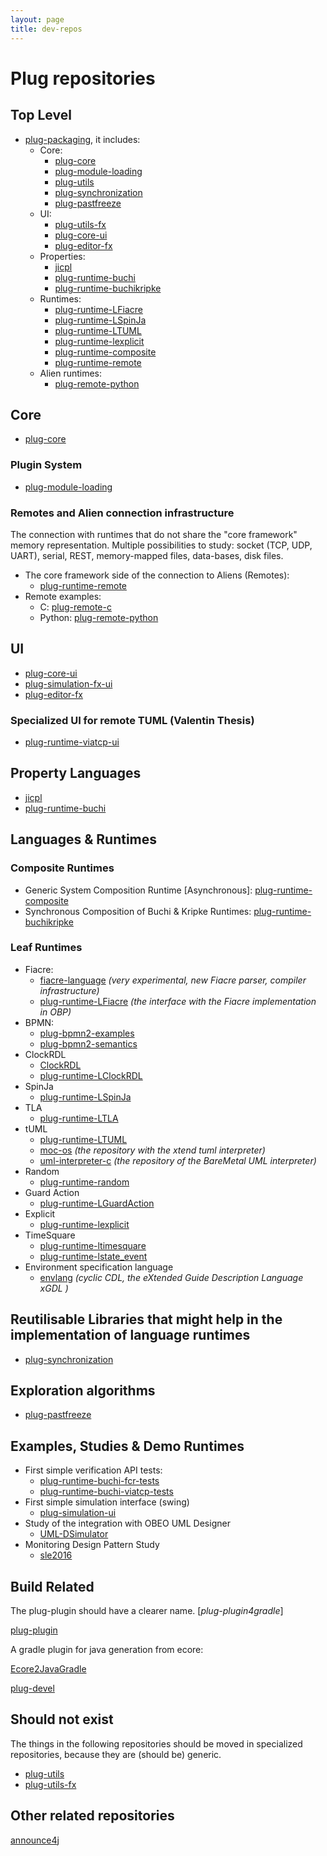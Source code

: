 ```yaml
---
layout: page
title: dev-repos
---
```


# Plug repositories

## Top Level

- [plug-packaging](https://github.com/plug-obp/plug-packaging.git), it includes:
    - Core:
        - [plug-core](https://bitbucket.org/plug-team/plug-core.git)
        - [plug-module-loading](https://bitbucket.org/plug-team/plug-module-loading)
        - [plug-utils](https://bitbucket.org/plug-team/plug-utils)
        - [plug-synchronization](https://bitbucket.org/plug-team/plug-synchronization)
        - [plug-pastfreeze](https://bitbucket.org/plug-team/plug-pastfreeze)
    - UI:
        - [plug-utils-fx](https://bitbucket.org/plug-team/plug-utils-fx)
        - [plug-core-ui](https://bitbucket.org/plug-team/plug-core-ui)
        - [plug-editor-fx](https://bitbucket.org/plug-team/plug-editor-fx.git)
    - Properties:
        - [jicpl](https://bitbucket.org/plug-team/jicpl.git)
        - [plug-runtime-buchi](https://bitbucket.org/plug-team/plug-runtime-buchi)
        - [plug-runtime-buchikripke](https://bitbucket.org/plug-team/plug-runtime-buchikripke)
    - Runtimes:
        - [plug-runtime-LFiacre](https://bitbucket.org/plug-team/plug-runtime-LFiacre)
        - [plug-runtime-LSpinJa](https://bitbucket.org/plug-team/plug-runtime-LSpinJa)
        - [plug-runtime-LTUML](https://bitbucket.org/plug-team/plug-runtime-LTUML)
        - [plug-runtime-lexplicit](https://bitbucket.org/plug-team/plug-runtime-lexplicit)
        - [plug-runtime-composite](https://bitbucket.org/plug-team/plug-runtime-composite)
        - [plug-runtime-remote](https://github.com/plug-obp/plug-runtime-remote.git)
    - Alien runtimes:
        - [plug-remote-python](https://github.com/plug-obp/plug-remote-python.git)

## Core

- [plug-core](https://bitbucket.org/plug-team/plug-core.git)

### Plugin System

- [plug-module-loading](https://bitbucket.org/plug-team/plug-module-loading)

### Remotes and Alien connection infrastructure

The connection with runtimes that do not share the "core framework" memory representation.
Multiple possibilities to study: socket (TCP, UDP, UART), serial, REST, memory-mapped files, data-bases, disk files.

- The core framework side of the connection to Aliens (Remotes):
    - [plug-runtime-remote](https://github.com/plug-obp/plug-runtime-remote.git)
- Remote examples:
    - C: [plug-remote-c](https://github.com/plug-obp/plug-remote-c.git)
    - Python: [plug-remote-python](https://github.com/plug-obp/plug-remote-python.git)

## UI

- [plug-core-ui](https://bitbucket.org/plug-team/plug-core-ui)
- [plug-simulation-fx-ui](https://bitbucket.org/plug-team/plug-simulation-fx-ui)
- [plug-editor-fx](https://bitbucket.org/plug-team/plug-editor-fx.git)

### Specialized UI for remote TUML (Valentin Thesis)

- [plug-runtime-viatcp-ui](https://bitbucket.org/plug-team/plug-runtime-viatcp-ui)

## Property Languages

- [jicpl](https://bitbucket.org/plug-team/jicpl.git)
- [plug-runtime-buchi](https://bitbucket.org/plug-team/plug-runtime-buchi)

## Languages & Runtimes

### Composite Runtimes

- Generic System Composition Runtime [Asynchronous]: [plug-runtime-composite](https://bitbucket.org/plug-team/plug-runtime-composite)
- Synchronous Composition of Buchi & Kripke Runtimes: [plug-runtime-buchikripke](https://bitbucket.org/plug-team/plug-runtime-buchikripke)

### Leaf Runtimes

- Fiacre: 
    - [fiacre-language](https://bitbucket.org/CipT/fiacre-language.git) *(very experimental, new Fiacre parser, compiler infrastructure)*
    - [plug-runtime-LFiacre](https://bitbucket.org/plug-team/plug-runtime-LFiacre) *(the interface with the Fiacre implementation in OBP)*
- BPMN:
    - [plug-bpmn2-examples](https://github.com/plug-obp/plug-bpmn2-examples.git)
    - [plug-bpmn2-semantics](https://github.com/plug-obp/plug-bpmn2-semantics.git)
- ClockRDL
    - [ClockRDL](https://github.com/teodorov/ClockRDL.git)
    - [plug-runtime-LClockRDL](https://bitbucket.org/plug-team/plug-runtime-LClockRDL)
- SpinJa
    - [plug-runtime-LSpinJa](https://bitbucket.org/plug-team/plug-runtime-LSpinJa)
- TLA
    - [plug-runtime-LTLA](https://bitbucket.org/plug-team/plug-runtime-LTLA)
- tUML
    - [plug-runtime-LTUML](https://bitbucket.org/plug-team/plug-runtime-LTUML)
    - [moc-os](http://trame.eseo.fr/git/moc-os/) *(the repository with the xtend tuml interpreter)*
    - [uml-interpreter-c](http://trame.eseo.fr/git/uml-interpreter-c/) *(the repository of the BareMetal UML interpreter)*
- Random
    - [plug-runtime-random](https://bitbucket.org/plug-team/plug-runtime-random)
- Guard Action
    - [plug-runtime-LGuardAction](https://bitbucket.org/plug-team/plug-runtime-LGuardAction)
- Explicit
    - [plug-runtime-lexplicit](https://bitbucket.org/plug-team/plug-runtime-lexplicit)
- TimeSquare
    - [plug-runtime-ltimesquare](https://bitbucket.org/plug-team/plug-runtime-ltimesquare)
    - [plug-runtime-lstate_event](https://github.com/plug-obp/plug-runtime-lstate_event.git)
- Environment specification language
    - [envlang](https://bitbucket.org/CipT/envlang.git) *(cyclic CDL, the eXtended Guide Description Language xGDL )*

## Reutilisable Libraries that might help in the implementation of language runtimes

- [plug-synchronization](https://bitbucket.org/plug-team/plug-synchronization)

## Exploration algorithms

- [plug-pastfreeze](https://bitbucket.org/plug-team/plug-pastfreeze)

## Examples, Studies & Demo Runtimes

- First simple verification API tests:
    - [plug-runtime-buchi-fcr-tests](https://bitbucket.org/plug-team/plug-runtime-buchi-fcr-tests.git)
    - [plug-runtime-buchi-viatcp-tests](https://github.com/plug-obp/plug-runtime-buchi-viatcp-tests.git)
- First simple simulation interface (swing)
    - [plug-simulation-ui](https://bitbucket.org/plug-team/plug-simulation-ui)
- Study of the integration with OBEO UML Designer
    - [UML-DSimulator](https://github.com/teodorov/UML-DSimulator.git)
- Monitoring Design Pattern Study
    - [sle2016](https://github.com/teodorov/sle2016.git)

## Build Related

The plug-plugin should have a clearer name. [*plug-plugin4gradle*]

[plug-plugin](https://github.com/plug-obp/plug-plugin.git)

A gradle plugin for java generation from ecore:

[Ecore2JavaGradle](https://github.com/teodorov/Ecore2JavaGradle.git)

[plug-devel](https://bitbucket.org/plug-team/plug-devel)

## Should not exist

The things in the following repositories should be moved in specialized repositories, because they are (should be) generic.

- [plug-utils](https://bitbucket.org/plug-team/plug-utils)
- [plug-utils-fx](https://bitbucket.org/plug-team/plug-utils-fx)

## Other related repositories

[announce4j](https://github.com/teodorov/announce4j.git)
